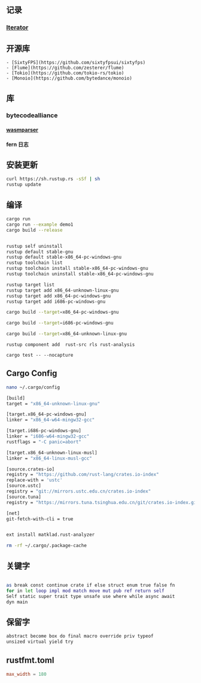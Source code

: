 ## 记录
### [Iterator](./iterator.md) 

## 开源库
    - [SixtyFPS](https://github.com/sixtyfpsui/sixtyfps) 
    - [Flume](https://github.com/zesterer/flume)
    - [Tokio](https://github.com/tokio-rs/tokio)
    - [Monoio](https://github.com/bytedance/monoio)

## 库

### bytecodealliance
#### [wasmparser](./wasmparser.md) 
#### fern 日志

## 安装更新
```bash
curl https://sh.rustup.rs -sSf | sh
rustup update
```
## 编译
```bash
cargo run
cargo run --example demo1
cargo build --release


rustup self uninstall
rustup default stable-gnu
rustup default stable-x86_64-pc-windows-gnu
rustup toolchain list
rustup toolchain install stable-x86_64-pc-windows-gnu
rustup toolchain uninstall stable-x86_64-pc-windows-gnu

rustup target list
rustup target add x86_64-unknown-linux-gnu
rustup target add x86_64-pc-windows-gnu
rustup target add i686-pc-windows-gnu

cargo build --target=x86_64-pc-windows-gnu

cargo build --target=i686-pc-windows-gnu

cargo build --target=x86_64-unknown-linux-gnu

```

```
rustup component add  rust-src rls rust-analysis 

cargo test -- --nocapture
```

## Cargo Config
```bash
nano ~/.cargo/config

[build]
target = "x86_64-unknown-linux-gnu"

[target.x86_64-pc-windows-gnu]
linker = "x86_64-w64-mingw32-gcc"

[target.i686-pc-windows-gnu]
linker = "i686-w64-mingw32-gcc"
rustflags = "-C panic=abort"

[target.x86_64-unknown-linux-musl]
linker = "x86_64-linux-musl-gcc" 

[source.crates-io]
registry = "https://github.com/rust-lang/crates.io-index"
replace-with = 'ustc'
[source.ustc]
registry = "git://mirrors.ustc.edu.cn/crates.io-index"
[source.tuna]
registry = "https://mirrors.tuna.tsinghua.edu.cn/git/crates.io-index.git"

[net]
git-fetch-with-cli = true


ext install matklad.rust-analyzer

rm -rf ~/.cargo/.package-cache
```

## 关键字
```bash

as break const continue crate if else struct enum true false fn
for in let loop impl mod match move mut pub ref return self
Self static super trait type unsafe use where while async await
dyn main

```

## 保留字
```bash
abstract become box do final macro override priv typeof
unsized virtual yield try
```

## rustfmt.toml
```toml
max_width = 180
```